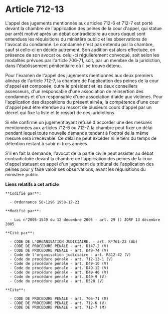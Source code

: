 # Article 712-13

L'appel des jugements mentionnés aux articles 712-6 et 712-7 est porté devant la chambre de l'application des peines de la
cour d'appel, qui statue par arrêt motivé après un débat contradictoire au cours duquel sont entendues les réquisitions du
ministère public et les observations de l'avocat du condamné. Le condamné n'est pas entendu par la chambre, sauf si celle-ci
en décide autrement. Son audition est alors effectuée, en présence de son avocat ou celui-ci régulièrement convoqué, soit
selon les modalités prévues par l'article 706-71, soit, par un membre de la juridiction, dans l'établissement pénitentiaire
où il se trouve détenu.

Pour l'examen de l'appel des jugements mentionnés aux deux premiers alinéas de l'article 712-7, la chambre de l'application
des peines de la cour d'appel est composée, outre le président et les deux conseillers assesseurs, d'un responsable d'une
association de réinsertion des condamnés et d'un responsable d'une association d'aide aux victimes. Pour l'application des
dispositions du présent alinéa, la compétence d'une cour d'appel peut être étendue au ressort de plusieurs cours d'appel par
un décret qui fixe la liste et le ressort de ces juridictions.

Si elle confirme un jugement ayant refusé d'accorder une des mesures mentionnées aux articles 712-6 ou 712-7, la chambre peut
fixer un délai pendant lequel toute nouvelle demande tendant à l'octroi de la même mesure sera irrecevable. Ce délai ne peut
excéder ni le tiers du temps de détention restant à subir ni trois années.

S'il en fait la demande, l'avocat de la partie civile peut assister au débat contradictoire devant la chambre de
l'application des peines de la cour d'appel statuant en appel d'un jugement du tribunal de l'application des peines pour y
faire valoir ses observations, avant les réquisitions du ministère public.

**Liens relatifs à cet article**

	**Codifié par**:

	  - Ordonnance 58-1296 1958-12-23

	**Modifié par**:

	  - Loi n°2005-1549 du 12 décembre 2005 - art. 29 () JORF 13 décembre 2005

	**Cité par**:

	  - CODE DE L'ORGANISATION JUDICIAIRE. - art. R*761-23 (Ab)
	  - CODE DE PROCEDURE PENALE - art. D147-2 (V)
	  - CODE DE PROCEDURE PENALE - art. D49-74 (V)
	  - Code de l'organisation judiciaire - art. R312-42 (V)
	  - Code de procédure pénale - art. 712-13-1 (V)
	  - Code de procédure pénale - art. D49-10 (V)
	  - Code de procédure pénale - art. D49-12 (V)
	  - Code de procédure pénale - art. D49-46 (V)
	  - Code de procédure pénale - art. D49-9 (V)
	  - Code de procédure pénale - art. D528 (V)

	**Cite**:

	  - CODE DE PROCEDURE PENALE - art. 706-71 (M)
	  - CODE DE PROCEDURE PENALE - art. 712-6 (V)
	  - CODE DE PROCEDURE PENALE - art. 712-7 (M)
